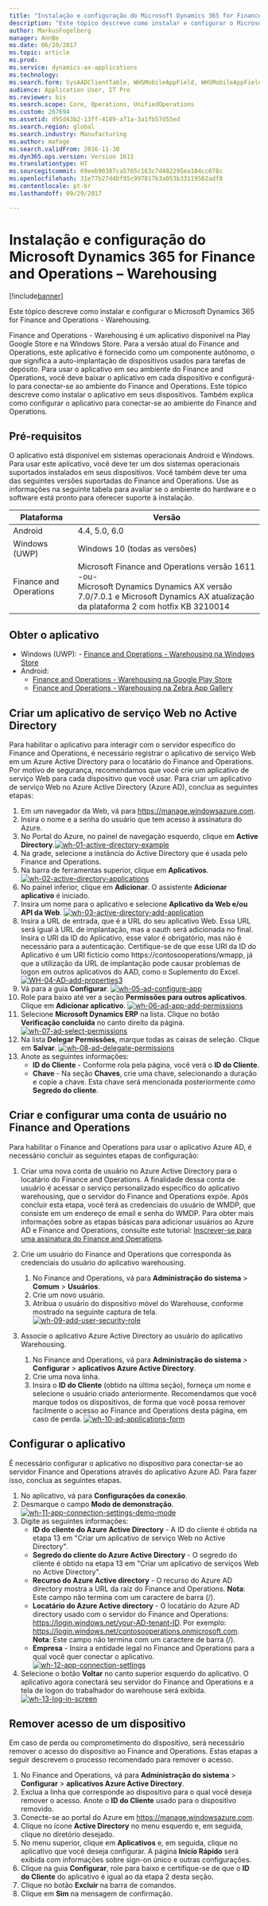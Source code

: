 ```yaml
---
title: "Instalação e configuração do Microsoft Dynamics 365 for Finance and Operations &#8211; Warehousing"
description: "Este tópico descreve como instalar e configurar o Microsoft Dynamics 365 for Finance and Operations - Warehousing."
author: MarkusFogelberg
manager: AnnBe
ms.date: 06/20/2017
ms.topic: article
ms.prod: 
ms.service: dynamics-ax-applications
ms.technology: 
ms.search.form: SysAADClientTable, WHSMobileAppField, WHSMobileAppFieldPriority, WHSRFMenu, WHSRFMenuItem, WHSWorker
audience: Application User, IT Pro
ms.reviewer: bis
ms.search.scope: Core, Operations, UnifiedOperations
ms.custom: 267694
ms.assetid: d95d43b2-13ff-4189-a71a-3a1fb57d55ed
ms.search.region: global
ms.search.industry: Manufacturing
ms.author: mafoge
ms.search.validFrom: 2016-11-30
ms.dyn365.ops.version: Version 1611
ms.translationtype: HT
ms.sourcegitcommit: 69eeb90387ca5765c163c7d482295ea104cc078c
ms.openlocfilehash: 31e77b27d4bf95c997817b3a053b33119562adf8
ms.contentlocale: pt-br
ms.lasthandoff: 09/29/2017

---
```


# <a name="install-and-configure-microsoft-dynamics-365-for-finance-and-operations-8211-warehousing"></a>Instalação e configuração do Microsoft Dynamics 365 for Finance and Operations &#8211; Warehousing

[!include[banner](../includes/banner.md)]


Este tópico descreve como instalar e configurar o Microsoft Dynamics 365 for Finance and Operations - Warehousing.

Finance and Operations - Warehousing é um aplicativo disponível na Play Google Store e na Windows Store. Para a versão atual do Finance and Operations, este aplicativo é fornecido como um componente autônomo, o que significa a auto-implantação de dispositivos usados para tarefas de depósito. Para usar o aplicativo em seu ambiente do Finance and Operations, você deve baixar o aplicativo em cada dispositivo e configurá-lo para conectar-se ao ambiente do Finance and Operations. Este tópico descreve como instalar o aplicativo em seus dispositivos. Também explica como configurar o aplicativo para conectar-se ao ambiente do Finance and Operations.

## <a name="prerequisites"></a>Pré-requisitos
O aplicativo está disponível em sistemas operacionais Android e Windows. Para usar este aplicativo, você deve ter um dos sistemas operacionais suportados instalados em seus dispositivos. Você também deve ter uma das seguintes versões suportadas do Finance and Operations. Use as informações na seguinte tabela para avaliar se o ambiente do hardware e o software está pronto para oferecer suporte à instalação.

| Plataforma                    | Versão                                                                                                                                                                     |
|-----------------------------|-----------------------------------------------------------------------------------------------------------------------------------------------------------------------------|
| Android                     | 4.4, 5.0, 6.0                                                                                                                                                               |
| Windows (UWP)               | Windows 10 (todas as versões)                                                                                                                                                   |
| Finance and Operations | Microsoft Finance and Operations versão 1611 <br>-ou- <br>Microsoft Dynamics Dynamics AX versão 7.0/7.0.1 e Microsoft Dynamics AX atualização da plataforma 2 com hotfix KB 3210014 |

## <a name="get-the-app"></a>Obter o aplicativo
-   Windows (UWP): - [Finance and Operations - Warehousing na Windows Store](https://www.microsoft.com/store/apps/9p1bffd5tstm)
-   Android:
    - [Finance and Operations - Warehousing na Google Play Store](https://play.google.com/store/apps/details?id=com.Microsoft.Dynamics365forOperationsWarehousing)
    - [Finance and Operations - Warehousing na Zebra App Gallery](https://appgallery.zebra.com/showcase/apps/146?type=showcase)

## <a name="create-a-web-service-application-in-active-directory"></a>Criar um aplicativo de serviço Web no Active Directory
Para habilitar o aplicativo para interagir com o servidor específico do Finance and Operations, é necessário registrar o aplicativo de serviço Web em um Azure Active Directory para o locatário do Finance and Operations. Por motivo de segurança, recomendamos que você crie um aplicativo de serviço Web para cada dispositivo que você usar. Para criar um aplicativo de serviço Web no Azure Active Directory (Azure AD), conclua as seguintes etapas:

1.  Em um navegador da Web, vá para <https://manage.windowsazure.com>.
2.  Insira o nome e a senha do usuário que tem acesso à assinatura do Azure.
3.  No Portal do Azure, no painel de navegação esquerdo, clique em **Active Directory**.[](./media/wh-01-active-directory-example.png)[![wh-01-active-directory-example](./media/wh-01-active-directory-example.png)](./media/wh-01-active-directory-example.png)
4.  Na grade, selecione a instância do Active Directory que é usada pelo Finance and Operations.
5.  Na barra de ferramentas superior, clique em **Aplicativos**. [![wh-02-active-directory-applications](./media/wh-02-active-directory-applications-1024x197.png)](./media/wh-02-active-directory-applications.png)
6.  No painel inferior, clique em **Adicionar**. O assistente **Adicionar aplicativo** é iniciado.
7.  Insira um nome para o aplicativo e selecione **Aplicativo da Web e/ou API da Web**. [![wh-03-active-directory-add-application](./media/wh-03-active-directory-add-application.png)](./media/wh-03-active-directory-add-application.png)
8.  Insira a URL de entrada, que é a URL do seu aplicativo Web. Essa URL será igual à URL de implantação, mas a oauth será adicionada no final. Insira o URI da ID do Aplicativo, esse valor é obrigatório, mas não é necessário para a autenticação. Certifique-se de que esse URI da ID do Aplicativo é um URI fictício como https://contosooperations/wmapp, já que a utilização da URL de implantação pode causar problemas de logon em outros aplicativos do AAD, como o Suplemento do Excel. [![WH-04-AD-add-properties3](./media/WH-04-AD-add-properties3.png)](./media/WH-04-AD-add-properties3.png)
9.  Vá para a guia **Configurar**. [![wh-05-ad-configure-app](./media/wh-05-ad-configure-app.png)](./media/wh-05-ad-configure-app.png)
10. Role para baixo até ver a seção **Permissões para outros aplicativos**. Clique em **Adicionar aplicativo**. [![wh-06-ad-app-add-permissions](./media/wh-06-ad-app-add-permissions.png)](./media/wh-06-ad-app-add-permissions.png)
11. Selecione **Microsoft Dynamics ERP** na lista. Clique no botão **Verificação concluída** no canto direito da página. [![wh-07-ad-select-permissions](./media/wh-07-ad-select-permissions.png)](./media/wh-07-ad-select-permissions.png)
12. Na lista **Delegar Permissões**, marque todas as caixas de seleção. Clique em **Salvar**. [![wh-08-ad-delegate-permissions](./media/wh-08-ad-delegate-permissions.png)](./media/wh-08-ad-delegate-permissions.png)
13. Anote as seguintes informações:
    -   **ID do Cliente** - Conforme rola pela página, você verá o **ID do Cliente**.
    -   **Chave** - Na seção **Chaves**, crie uma chave, selecionando a duração e copie a chave. Esta chave será mencionada posteriormente como **Segredo do cliente**.

## <a name="create-and-configure-a-user-account-in-finance-and-operations"></a>Criar e configurar uma conta de usuário no Finance and Operations
Para habilitar o Finance and Operations para usar o aplicativo Azure AD, é necessário concluir as seguintes etapas de configuração:

1.  Criar uma nova conta de usuário no Azure Active Directory para o locatário do Finance and Operations. A finalidade dessa conta de usuário é acessar o serviço personalizado específico do aplicativo warehousing, que o servidor do Finance and Operations expõe. Após concluir esta etapa, você terá as credenciais do usuário de WMDP, que consiste em um endereço de email e senha do WMDP. Para obter mais informações sobre as etapas básicas para adicionar usuários ao Azure AD e Finance and Operations, consulte este tutorial: [Inscrever-se para uma assinatura do Finance and Operations](../../dev-itpro/dev-tools/sign-up-preview-subscription.md).
2.  Crie um usuário do Finance and Operations que corresponda às credenciais do usuário do aplicativo warehousing.
    1.  No Finance and Operations, vá para **Administração do sistema** &gt; **Comum** &gt; **Usuários**.
    2.  Crie um novo usuário.
    3.  Atribua o usuário do dispositivo móvel do Warehouse, conforme mostrado na seguinte captura de tela. [![wh-09-add-user-security-role](./media/wh-09-add-user-security-role.png)](./media/wh-09-add-user-security-role.png)

3.  Associe o aplicativo Azure Active Directory ao usuário do aplicativo Warehousing.
    1.  No Finance and Operations, vá para **Administração do sistema** &gt; **Configurar** &gt; **aplicativos Azure Active Directory**.
    2.  Crie uma nova linha.
    3.  Insira o **ID do Cliente** (obtido na última seção), forneça um nome e selecione o usuário criado anteriormente. Recomendamos que você marque todos os dispositivos, de forma que você possa remover facilmente o acesso ao Finance and Operations desta página, em caso de perda. [![wh-10-ad-applications-form](./media/wh-10-ad-applications-form.png)](./media/wh-10-ad-applications-form.png)

## <a name="configure-the-application"></a>Configurar o aplicativo
É necessário configurar o aplicativo no dispositivo para conectar-se ao servidor Finance and Operations através do aplicativo Azure AD. Para fazer isso, conclua as seguintes etapas.

1.  No aplicativo, vá para **Configurações da conexão**.
2.  Desmarque o campo **Modo de demonstração**. <br>[![wh-11-app-connection-settings-demo-mode](./media/wh-11-app-connection-settings-demo-mode-169x300.png)](./media/wh-11-app-connection-settings-demo-mode.png)
3.  Digite as seguintes informações: 
    + **ID do cliente do Azure Active Directory** - A ID do cliente é obtida na etapa 13 em "Criar um aplicativo de serviço Web no Active Directory". 
    +  **Segredo do cliente do Azure Active Directory** - O segredo do cliente é obtido na etapa 13 em "Criar um aplicativo de serviços Web no Active Directory". 
    + **Recurso do Azure Active directory** - O recurso do Azure AD directory mostra a URL da raiz do Finance and Operations. **Nota**: Este campo não termina com um caractere de barra (/). 
    + **Locatário do Azure Active directory** - O locatário do Azure AD directory usado com o servidor do Finance and Operations: https://login.windows.net/your-AD-tenant-ID. Por exemplo: https://login.windows.net/contosooperations.onmicrosoft.com.
    <br>**Nota**: Este campo não termina com um caractere de barra (/). 
    + **Empresa** - Insira a entidade legal no Finance and Operations para a qual você quer conectar o aplicativo. <br>[![wh-12-app-connection-settings](./media/wh-12-app-connection-settings-169x300.png)](./media/wh-12-app-connection-settings.png)
4.  Selecione o botão **Voltar** no canto superior esquerdo do aplicativo. O aplicativo agora conectará seu servidor do Finance and Operations e a tela de logon do trabalhador do warehouse será exibida. <br>[![wh-13-log-in-screen](./media/wh-13-log-in-screen-180x300.png)](./media/wh-13-log-in-screen.png)

## <a name="remove-access-for-a-device"></a>Remover acesso de um dispositivo
Em caso de perda ou comprometimento do dispositivo, será necessário remover o acesso do dispositivo ao Finance and Operations. Estas etapas a seguir descrevem o processo recomendado para remover o acesso.

1.  No Finance and Operations, vá para **Administração do sistema** &gt; **Configurar** &gt; **aplicativos Azure Active Directory**.
2.  Exclua a linha que corresponde ao dispositivo para o qual você deseja remover o acesso. Anote o **ID do Cliente** usado para o dispositivo removido.
3.  Conecte-se ao portal do Azure em <https://manage.windowsazure.com>.
4.  Clique no ícone **Active Directory** no menu esquerdo e, em seguida, clique no diretório desejado.
5.  No menu superior, clique em **Aplicativos** e, em seguida, clique no aplicativo que você deseja configurar. A página **Início Rápido** será exibida com informações sobre sign-on único e outras configurações.
6.  Clique na guia **Configurar**, role para baixo e certifique-se de que o **ID do Cliente** do aplicativo é igual ao da etapa 2 desta seção.
7.  Clique no botão **Excluir** na barra de comandos.
8.  Clique em **Sim** na mensagem de confirmação.





